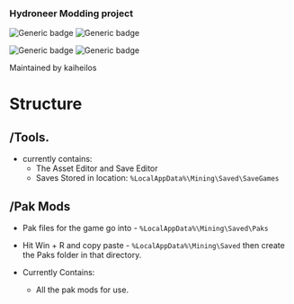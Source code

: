### Hydroneer Modding project
![Generic badge](https://img.shields.io/badge/Hydroneer%20Version-1.2.16-orange.svg)
![Generic badge](https://img.shields.io/badge/UE4_Version-4.21-blue.svg)

![Generic badge](https://img.shields.io/badge/project%20language-c%2B%2B-green.svg)
![Generic badge](https://img.shields.io/badge/Also_Using-Blueprints-blue.svg)

Maintained by kaiheilos

# Structure
## /Tools.
 - currently contains:
   - The Asset Editor and Save Editor
   - Saves Stored in location: `%LocalAppData%\Mining\Saved\SaveGames`
   
## /Pak Mods
 - Pak files for the game go into - `%LocalAppData%\Mining\Saved\Paks`
 - Hit Win + R and copy paste - `%LocalAppData%\Mining\Saved` then create the Paks folder in that directory.
 
 - Currently Contains:
    - All the pak mods for use.
